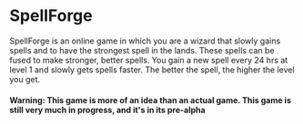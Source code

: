 # SpellForge
SpellForge is an online game in which you are a wizard that slowly gains spells and to have the strongest spell in the lands. These spells can be fused to make stronger, better spells. You gain a new spell every 24 hrs at level 1 and slowly gets spells faster. The better the spell, the higher the level you get.
#### Warning: This game is more of an idea than an actual game. This game is still very much in progress, and it's in its pre-alpha
